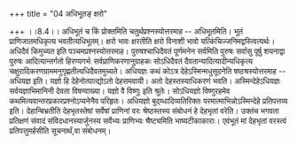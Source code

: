 +++
title = "04 अधिभूतङ् क्षरो"

+++
।।8.4।। अधिभूतं च किं प्रोक्तमिति चतुर्थप्रश्नस्योत्तरमाह -- अधिभूतमिति।
भूतं प्राणिजातमधिकृत्य भवतीत्यधिभूतम्। क्षरो भावः क्षरतीति क्षरो विनाशी
भावो यत्किंचिज्जनिमद्वस्त्वित्यर्थः। अधिदैवं किमुच्यत इति
पञ्चमप्रश्नस्योत्तरमाह। पुरुषश्चाधिदैवतं पूर्णमनेन सर्वमिति पुरुषः
सर्वासु पूर्षु शयनाद्वा पुरुषः आदित्यान्तर्गतो हिरण्यगर्भः
सर्वप्राणिकरणानुग्राहकः सोऽधिदैवतं दैवतान्यादित्यादीन्यधिकृत्य
चक्षुरादिकरणग्राममनुगृह्णतीत्यधिदैवतमुच्यते। अधियज्ञः कथं कोऽत्र
देहेऽस्मिन्मधुसूदनेति षष्ठश्रस्योत्तरमाह -- अधियज्ञ इति। यज्ञो हि
देहेनोत्पात्द्योऽतो देहसमवायी। अतो देहस्तस्याधिकरणं भवति।
अस्मिन्देहेऽधियज्ञः सर्वयज्ञाभिमानिनी देवता विषण्वाख्या। यज्ञो वै विष्णुः
इति श्रुतेः। सोऽधियज्ञो विष्णुरहमेव कथमित्यवान्तरप्रकारप्रश्नोऽप्यनेनैव
परिहृतः। अधियज्ञो बुद्य्धादिव्यतिरिक्तः परमात्माभिन्नोऽस्मिन्देहे
प्रतिपत्तव्य इति। देहान्बिभ्रतीति देहभृतस्तेषां सर्वेषां प्राणिनां वरः
श्रेष्ठस्तस्य संबोधनं हे देहभृतां वरेति। उक्तंच भगवता प्रतिक्षणं संवादं
संविदधानस्यार्जुनस्य सर्वेभ्यः प्राणिभ्यः श्रैष्ट्यमिति भाष्यटीकाकाराः।
एवंभूतं मां देहभृतां वरस्त्वं प्रतिपत्तुमर्हसीति सूचनार्थं,वा संबोधनम्।
